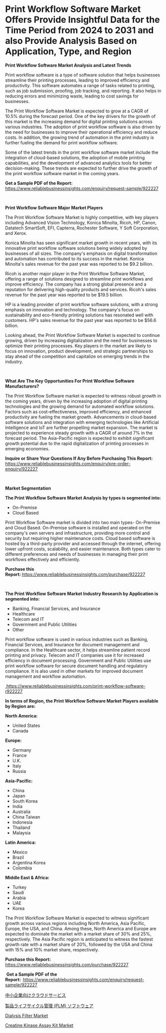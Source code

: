 <p><h1>Print Workflow Software Market Offers Provide Insightful Data for the Time Period from 2024 to 2031 and also Provide Analysis Based on Application, Type, and Region</h1></p><p><strong>Print Workflow Software Market Analysis and Latest Trends</strong></p>
<p><p>Print workflow software is a type of software solution that helps businesses streamline their printing processes, leading to improved efficiency and productivity. This software automates a range of tasks related to printing, such as job submission, proofing, job tracking, and reporting. It also helps in reducing errors and minimizing waste, leading to cost savings for businesses.</p><p>The Print Workflow Software Market is expected to grow at a CAGR of 10.5% during the forecast period. One of the key drivers for the growth of this market is the increasing demand for digital printing solutions across various industries. The adoption of print workflow software is also driven by the need for businesses to improve their operational efficiency and reduce costs. In addition, the growing trend of automation in the print industry is further fueling the demand for print workflow software.</p><p>Some of the latest trends in the print workflow software market include the integration of cloud-based solutions, the adoption of mobile printing capabilities, and the development of advanced analytics tools for better decision-making. These trends are expected to further drive the growth of the print workflow software market in the coming years.</p></p>
<p><strong>Get a Sample PDF of the Report:&nbsp;</strong> <a href="https://www.reliablebusinessinsights.com/enquiry/request-sample/922227">https://www.reliablebusinessinsights.com/enquiry/request-sample/922227</a></p>
<p>&nbsp;</p>
<p><strong>Print Workflow Software Major Market Players</strong></p>
<p><p>The Print Workflow Software Market is highly competitive, with key players including Advanced Vision Technology, Konica Minolta, Ricoh, HP, Canon, Datatech SmartSoft, EFI, Capterra, Rochester Software, Y Soft Corporation, and Xerox. </p><p>Konica Minolta has seen significant market growth in recent years, with its innovative print workflow software solutions being widely adopted by businesses of all sizes. The company's emphasis on digital transformation and automation has contributed to its success in the market. Konica Minolta's sales revenue for the past year was reported to be $9.2 billion.</p><p>Ricoh is another major player in the Print Workflow Software Market, offering a range of solutions designed to streamline print workflows and improve efficiency. The company has a strong global presence and a reputation for delivering high-quality products and services. Ricoh's sales revenue for the past year was reported to be $19.5 billion.</p><p>HP is a leading provider of print workflow software solutions, with a strong emphasis on innovation and technology. The company's focus on sustainability and eco-friendly printing solutions has resonated well with customers. HP's sales revenue for the past year was reported to be $56.6 billion.</p><p>Looking ahead, the Print Workflow Software Market is expected to continue growing, driven by increasing digitalization and the need for businesses to optimize their printing processes. Key players in the market are likely to focus on innovation, product development, and strategic partnerships to stay ahead of the competition and capitalize on emerging trends in the industry.</p></p>
<p>&nbsp;</p>
<p><strong>What Are The Key Opportunities For Print Workflow Software Manufacturers?</strong></p>
<p><p>The Print Workflow Software market is expected to witness robust growth in the coming years, driven by the increasing adoption of digital printing technologies and the growing demand for automated workflow solutions. Factors such as cost-effectiveness, improved efficiency, and enhanced productivity are fueling the market growth. Advancements in cloud-based software solutions and integration with emerging technologies like Artificial Intelligence and IoT are further propelling market expansion. The market is projected to experience steady growth with a CAGR of around 7% in the forecast period. The Asia-Pacific region is expected to exhibit significant growth potential due to the rapid digitalization of printing processes in emerging economies.</p></p>
<p><strong>Inquire or Share Your Questions If Any Before Purchasing This Report:</strong> <a href="https://www.reliablebusinessinsights.com/enquiry/pre-order-enquiry/922227">https://www.reliablebusinessinsights.com/enquiry/pre-order-enquiry/922227</a></p>
<p>&nbsp;</p>
<p><strong>Market Segmentation</strong></p>
<p><strong>The Print Workflow Software Market Analysis by types is segmented into:</strong></p>
<p><ul><li>On-Premise</li><li>Cloud Based</li></ul></p>
<p><p>Print Workflow Software market is divided into two main types- On-Premise and Cloud Based. On-Premise software is installed and operated on the company's own servers and infrastructure, providing more control and security but requiring higher maintenance costs. Cloud based software is hosted by a third-party provider and accessed through the internet, offering lower upfront costs, scalability, and easier maintenance. Both types cater to different preferences and needs of businesses in managing their print workflows effectively and efficiently.</p></p>
<p><strong>Purchase this Report:&nbsp;</strong><a href="https://www.reliablebusinessinsights.com/purchase/922227">https://www.reliablebusinessinsights.com/purchase/922227</a></p>
<p>&nbsp;</p>
<p><strong>The Print Workflow Software Market Industry Research by Application is segmented into:</strong></p>
<p><ul><li>Banking, Financial Services, and Insurance</li><li>Healthcare</li><li>Telecom and IT</li><li>Government and Public Utilities</li><li>Other</li></ul></p>
<p><p>Print workflow software is used in various industries such as Banking, Financial Services, and Insurance for document management and compliance. In the Healthcare sector, it helps streamline patient record printing and privacy. Telecom and IT companies use it for increased efficiency in document processing. Government and Public Utilities use print workflow software for secure document handling and regulatory compliance. It is also used in other markets for improved document management and workflow automation.</p></p>
<p><a href="https://www.reliablebusinessinsights.com/print-workflow-software-r922227">&nbsp;https://www.reliablebusinessinsights.com/print-workflow-software-r922227</a></p>
<p><strong>In terms of Region, the Print Workflow Software Market Players available by Region are:</strong></p>
<p>
    <p> <strong> North America: </strong>
        <ul>
            <li>United States</li>
            <li>Canada</li>
        </ul>
        </p> 
    <p> <strong> Europe: </strong>
        <ul>
            <li>Germany</li>
            <li>France</li>
            <li>U.K.</li>
            <li>Italy</li>
            <li>Russia</li>
        </ul>
        </p> 
    <p> <strong> Asia-Pacific: </strong>
        <ul>
            <li>China</li>
            <li>Japan</li>
            <li>South Korea</li>
            <li>India</li>
            <li>Australia</li>
            <li>China Taiwan</li>
            <li>Indonesia</li>
            <li>Thailand</li>
            <li>Malaysia</li>
        </ul>
        </p> 
    <p> <strong> Latin America: </strong>
        <ul>
            <li>Mexico</li>
            <li>Brazil</li>
            <li>Argentina Korea</li>
            <li>Colombia</li>
        </ul>
        </p> 
    <p> <strong> Middle East & Africa: </strong>
        <ul>
            <li>Turkey</li>
            <li>Saudi</li>
            <li>Arabia</li>
            <li>UAE</li>
            <li>Korea</li>
        </ul>
    </p>
    </p>
<p><p>The Print Workflow Software Market is expected to witness significant growth across various regions including North America, Asia Pacific, Europe, the USA, and China. Among these, North America and Europe are expected to dominate the market with a market share of 30% and 25%, respectively. The Asia Pacific region is anticipated to witness the fastest growth rate with a market share of 20%, followed by the USA and China with 15% and 10% market share, respectively.</p></p>
<p><strong>Purchase this Report: </strong><a href="https://www.reliablebusinessinsights.com/purchase/922227">https://www.reliablebusinessinsights.com/purchase/922227</a></p>
<p>&nbsp;<strong>Get a Sample PDF of the Report:&nbsp;&nbsp;</strong><a href="https://www.reliablebusinessinsights.com/enquiry/request-sample/922227">https://www.reliablebusinessinsights.com/enquiry/request-sample/922227</a></p>
<p><strong></strong></p>
<p><p><a href="https://github.com/reliezer65/Market-Research-Report-List-2/blob/main/8029204174066.md">中小企業向けクラウドサービス</a></p><p><a href="https://github.com/RodHoppe07/Market-Research-Report-List-2/blob/main/6145990174065.md">製品ライフサイクル管理 (PLM) ソフトウェア</a></p><p><a href="https://github.com/peachesmcdowel1/Market-Research-Report-List-3/blob/main/dialysis-filter-market.md">Dialysis Filter Market</a></p><p><a href="https://github.com/redneck06/Market-Research-Report-List-4/blob/main/creatine-kinase-assay-kit-market.md">Creatine Kinase Assay Kit Market</a></p></p>